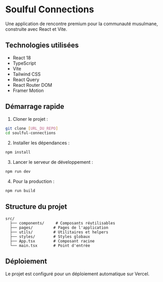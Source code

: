 # Soulful Connections

Une application de rencontre premium pour la communauté musulmane, construite avec React et Vite.

## Technologies utilisées

- React 18
- TypeScript
- Vite
- Tailwind CSS
- React Query
- React Router DOM
- Framer Motion

## Démarrage rapide

1. Cloner le projet :
```bash
git clone [URL_DU_REPO]
cd soulful-connections
```

2. Installer les dépendances :
```bash
npm install
```

3. Lancer le serveur de développement :
```bash
npm run dev
```

4. Pour la production :
```bash
npm run build
```

## Structure du projet

```
src/
  ├── components/     # Composants réutilisables
  ├── pages/         # Pages de l'application
  ├── utils/         # Utilitaires et helpers
  ├── styles/        # Styles globaux
  ├── App.tsx        # Composant racine
  └── main.tsx       # Point d'entrée
```

## Déploiement

Le projet est configuré pour un déploiement automatique sur Vercel.
